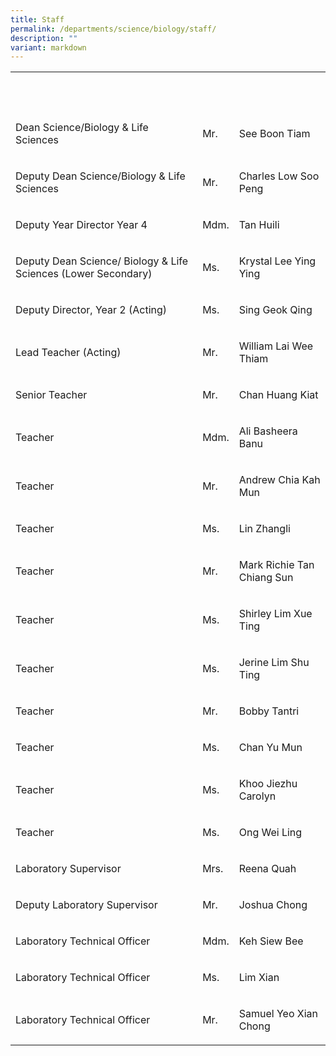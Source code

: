 ```yaml
---
title: Staff
permalink: /departments/science/biology/staff/
description: ""
variant: markdown
---
```

<table style="minWidth: 75px">
<colgroup>
<col>
<col>
<col>
</colgroup>
<tbody>
<tr>
<th rowspan="1" colspan="1">
<p>&nbsp;</p>
</th>
<th rowspan="1" colspan="1">
<p>&nbsp;</p>
</th>
<th rowspan="1" colspan="1">
<p>&nbsp;</p>
</th>
</tr>
<tr>
<td rowspan="1" colspan="1">
<p>Dean Science/Biology &amp; Life Sciences</p>
</td>
<td rowspan="1" colspan="1">
<p>Mr.</p>
</td>
<td rowspan="1" colspan="1">
<p>See Boon Tiam</p>
</td>
</tr>
<tr>
<td rowspan="1" colspan="1">
<p>Deputy Dean Science/Biology &amp; Life Sciences</p>
</td>
<td rowspan="1" colspan="1">
<p>Mr.</p>
</td>
<td rowspan="1" colspan="1">
<p>Charles Low Soo Peng</p>
</td>
</tr>
<tr>
<td rowspan="1" colspan="1">
<p>Deputy Year Director Year 4</p>
</td>
<td rowspan="1" colspan="1">
<p>Mdm.</p>
</td>
<td rowspan="1" colspan="1">
<p>Tan Huili</p>
</td>
</tr>
<tr>
<td rowspan="1" colspan="1">
<p>Deputy Dean Science/ Biology &amp; Life Sciences&nbsp;(Lower Secondary)</p>
</td>
<td rowspan="1" colspan="1">
<p>Ms.</p>
</td>
<td rowspan="1" colspan="1">
<p>Krystal Lee Ying Ying</p>
</td>
</tr>
	<tr>
<td rowspan="1" colspan="1">
<p>Deputy Director, Year 2 (Acting)</p>
</td>
<td rowspan="1" colspan="1">
<p>Ms.</p>
</td>
<td rowspan="1" colspan="1">
<p>Sing Geok Qing</p>
</td>
</tr>
<tr>
<td rowspan="1" colspan="1">
<p>Lead Teacher (Acting)</p>
</td>
<td rowspan="1" colspan="1">
<p>Mr.</p>
</td>
<td rowspan="1" colspan="1">
<p>William Lai Wee Thiam</p>
</td>
</tr>
<tr>
<td rowspan="1" colspan="1">
<p>Senior Teacher</p>
</td>
<td rowspan="1" colspan="1">
<p>Mr.</p>
</td>
<td rowspan="1" colspan="1">
<p>Chan Huang Kiat</p>
</td>
</tr>
<tr>
<td rowspan="1" colspan="1">
<p>Teacher</p>
</td>
<td rowspan="1" colspan="1">
<p>Mdm.</p>
</td>
<td rowspan="1" colspan="1">
<p>Ali Basheera Banu</p>
</td>
</tr>
<tr>
<td rowspan="1" colspan="1">
<p>Teacher</p>
</td>
<td rowspan="1" colspan="1">
<p>Mr.</p>
</td>
<td rowspan="1" colspan="1">
<p>Andrew Chia Kah Mun</p>
</td>
</tr>
<tr>
<td rowspan="1" colspan="1">
<p>Teacher</p>
</td>
<td rowspan="1" colspan="1">
<p>Ms.</p>
</td>
<td rowspan="1" colspan="1">
<p>Lin Zhangli</p>
</td>
</tr>
<tr>
<td rowspan="1" colspan="1">
<p>Teacher</p>
</td>
<td rowspan="1" colspan="1">
<p>Mr.</p>
</td>
<td rowspan="1" colspan="1">
<p>Mark Richie Tan Chiang Sun</p>
</td>
</tr>

<tr>
<td rowspan="1" colspan="1">
<p>Teacher</p>
</td>
<td rowspan="1" colspan="1">
<p>Ms.</p>
</td>
<td rowspan="1" colspan="1">
<p>Shirley Lim Xue Ting</p>
</td>
</tr>
<tr>
<td rowspan="1" colspan="1">
<p>Teacher</p>
</td>
<td rowspan="1" colspan="1">
<p>Ms.</p>
</td>
<td rowspan="1" colspan="1">
<p>Jerine Lim Shu Ting</p>
</td>
</tr>
<tr>
<td rowspan="1" colspan="1">
<p>Teacher</p>
</td>
<td rowspan="1" colspan="1">
<p>Mr.</p>
</td>
<td rowspan="1" colspan="1">
<p>Bobby Tantri</p>
</td>
</tr>
<tr>
<td rowspan="1" colspan="1">
<p>Teacher</p>
</td>
<td rowspan="1" colspan="1">
<p>Ms.</p>
</td>
<td rowspan="1" colspan="1">
<p>Chan Yu Mun</p>
</td>
</tr>
<tr>
<td rowspan="1" colspan="1">
<p>Teacher</p>
</td>
<td rowspan="1" colspan="1">
<p>Ms.</p>
</td>
<td rowspan="1" colspan="1">
<p>Khoo Jiezhu Carolyn</p>
</td>
</tr>
<tr>
<td rowspan="1" colspan="1">
<p>Teacher</p>
</td>
<td rowspan="1" colspan="1">
<p>Ms.</p>
</td>
<td rowspan="1" colspan="1">
<p>Ong Wei Ling</p>
</td>
</tr>
<tr>
<td rowspan="1" colspan="1">
<p>Laboratory Supervisor</p>
</td>
<td rowspan="1" colspan="1">
<p>Mrs.</p>
</td>
<td rowspan="1" colspan="1">
<p>Reena Quah</p>
</td>
</tr>
<tr>
<td rowspan="1" colspan="1">
<p>Deputy Laboratory Supervisor</p>
</td>
<td rowspan="1" colspan="1">
<p>Mr.</p>
</td>
<td rowspan="1" colspan="1">
<p>Joshua Chong</p>
</td>
</tr>
<tr>
<td rowspan="1" colspan="1">
<p>Laboratory Technical Officer</p>
</td>
<td rowspan="1" colspan="1">
<p>Mdm.</p>
</td>
<td rowspan="1" colspan="1">
<p>Keh Siew Bee</p>
</td>
</tr>
<tr>
<td rowspan="1" colspan="1">
<p>Laboratory Technical Officer</p>
</td>
<td rowspan="1" colspan="1">
<p>Ms.</p>
</td>
<td rowspan="1" colspan="1">
<p>Lim Xian</p>
</td>
</tr>
<tr>
<td rowspan="1" colspan="1">
<p>Laboratory Technical Officer</p>
</td>
<td rowspan="1" colspan="1">
<p>Mr.</p>
</td>
<td rowspan="1" colspan="1">
<p>Samuel Yeo Xian Chong</p>
</td>
</tr>
</tbody>
</table>
<p>&nbsp;</p>